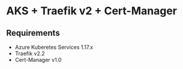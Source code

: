 # AKS + Traefik v2 + Cert-Manager

## Requirements 

- Azure Kuberetes Services 1.17.x
- Traefik v2.2
- Cert-Manager v1.0

